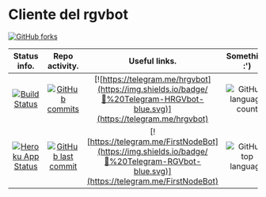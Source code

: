# Cliente del rgvbot






[![GitHub forks](https://img.shields.io/github/forks/RGVylar/rgvbotWithHTML.svg?style=social&label=Fork)](https://github.com/RGVylar/rgvbotWithHTML/fork)





| Status info. | Repo activity. | Useful links. | Something :') | Something +++ |
|     :---:    |     :---:      |     :---:     |     :---:     |     :---:     |
| [![Build Status](https://travis-ci.org/RGVylar/rgvbotWithHTML.svg?branch=master)](https://travis-ci.org/RGVylar/rgvbotWithHTML)   | [![GitHub commits](https://img.shields.io/github/commits-since/RGVylar/rgvbotWithHTML/0.0.1.svg)](https://github.com/RGVylar/rgvbotWithHTML/commits/master)     | [![https://telegram.me/hrgvbot](https://img.shields.io/badge/💬%20Telegram-HRGVbot-blue.svg)](https://telegram.me/hrgvbot)          | ![GitHub language count](https://img.shields.io/github/languages/count/RGVylar/rgvbotWithHTML.svg) | [![https://github.com/RGVylar/rgvbot](https://img.shields.io/badge/Github-RGVbot-lightgrey.svg)](https://github.com/RGVylar/rgvbot) |
| [![Heroku App Status](http://heroku-shields.herokuapp.com/rgvbot-with-html)](https://rgvbot-with-html.herokuapp.com)              | [![GitHub last commit](https://img.shields.io/github/last-commit/RGVylar/rgvbotWithHTML.svg)](https://github.com/RGVylar/rgvbotWithHTML)                        | [![https://telegram.me/FirstNodeBot](https://img.shields.io/badge/💬%20Telegram-RGVbot-blue.svg)](https://telegram.me/FirstNodeBot) | ![GitHub top language](https://img.shields.io/github/languages/top/RGVylar/rgvbotWithHTML.svg)     | ![GitHub commit activity the past week, 4 weeks, year](https://img.shields.io/github/commit-activity/y/RGVylar/rgvbotWithHTML.svg)  |  
